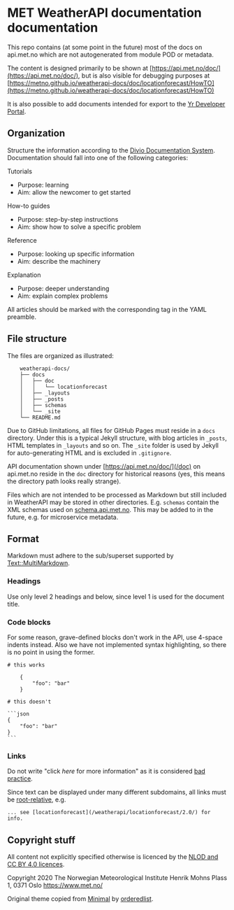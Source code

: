 
# MET WeatherAPI documentation documentation

This repo contains (at some point in the future) most of the docs on
api.met.no which are not autogenerated from module POD or metadata.

The content is designed primarily to be shown at
[https://api.met.no/doc/](https://api.met.no/doc/),
but is also visible for debugging purposes at
[https://metno.github.io/weatherapi-docs/doc/locationforecast/HowTO](https://metno.github.io/weatherapi-docs/doc/locationforecast/HowTO)

It is also possible to add documents intended for export
to the [Yr Developer Portal](https://developer.yr.no/).

## Organization

Structure the information according to the [Divio Documentation
System](https://documentation.divio.com/introduction/).
Documentation should fall into one of the following categories:

Tutorials

- Purpose: learning
- Aim: allow the newcomer to get started

How-to guides

- Purpose: step-by-step instructions
- Aim: show how to solve a specific problem

Reference

- Purpose: looking up specific information
- Aim: describe the machinery

Explanation

- Purpose: deeper understanding
- Aim: explain complex problems

All articles should be marked with the corresponding tag in the YAML preamble.

## File structure

The files are organized as illustrated:

```
    weatherapi-docs/
    ├── docs
    │   ├── doc
    │   │   └── locationforecast
    │   ├── _layouts
    │   ├── _posts
    │   ├── schemas
    │   └── _site
    └── README.md
```

Due to GitHub limitations, all files for GitHub Pages must reside in a `docs` directory.
Under this is a typical Jekyll structure, with blog articles in `_posts`,
HTML templates in `_layouts` and so on. The `_site` folder is used by Jekyll
for auto-generating HTML and is excluded in `.gitignore`.

API documentation shown under [https://api.met.no/doc/](/doc) on api.met.no
reside in the `doc` directory for historical reasons (yes, this means the directory
path looks really strange).

Files which are not intended to be processed as Markdown but still included
in WeatherAPI may be stored in other directories. E.g. `schemas` contain the XML
schemas used on
[schema.api.met.no](https://schema.api.met.no/schemas/).
This may be added to in the future, e.g. for microservice metadata.


## Format

Markdown must adhere to the sub/superset supported by
[Text::MultiMarkdown](https://metacpan.org/pod/Text::MultiMarkdown).

### Headings

Use only level 2 headings and below, since level 1 is used for the document title.

### Code blocks

For some reason, grave-defined blocks don't work in the API, use 4-space indents instead.
Also we have not implemented syntax highlighting, so there is no point in using the former.

    # this works

        {
            "foo": "bar"
        }

    # this doesn't

    ```json
    {
        "foo": "bar"
    }
    ```

### Links

Do not write "click *here* for more information" as it is considered
[bad](https://developer.mozilla.org/en-US/docs/Learn/HTML/Introduction_to_HTML/Creating_hyperlinks#Link_best_practices)
[practice](https://www.wordpress-web-designer-raleigh.com/2015/04/4-reasons-to-avoid-using-click-here-in-link-text/).


Since text can be displayed under many different subdomains, all links must
be [root-relative](https://www.w3.org/TR/WD-html40-970917/htmlweb.html#h-5.1.2),
e.g.

    ... see [locationforecast](/weatherapi/locationforecast/2.0/) for info.

## Copyright stuff

All content not explicitly specified otherwise is licenced by the [NLOD
and CC BY 4.0 licences](https://api.met.no/license_data.html).

Copyright 2020 The Norwegian Meteorological Institute
Henrik Mohns Plass 1, 0371 Oslo
https://www.met.no/

Original theme copied from [Minimal](https://github.com/pages-themes/minimal)
by [orderedlist](https://github.com/orderedlist).
